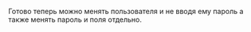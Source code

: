 Готово теперь можно менять пользователя и не вводя ему пароль а также менять пароль и поля отдельно.
